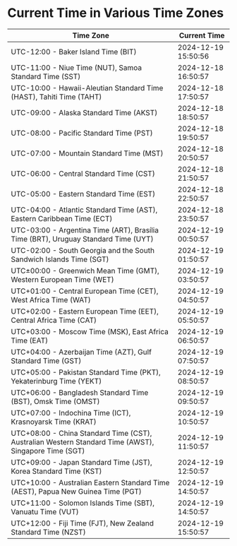 # Current Time in Various Time Zones

| Time Zone | Current Time |
|-----------|--------------|
| UTC-12:00 - Baker Island Time (BIT) | 2024-12-19 15:50:56 |
| UTC-11:00 - Niue Time (NUT), Samoa Standard Time (SST) | 2024-12-18 16:50:57 |
| UTC-10:00 - Hawaii-Aleutian Standard Time (HAST), Tahiti Time (TAHT) | 2024-12-18 17:50:57 |
| UTC-09:00 - Alaska Standard Time (AKST) | 2024-12-18 18:50:57 |
| UTC-08:00 - Pacific Standard Time (PST) | 2024-12-18 19:50:57 |
| UTC-07:00 - Mountain Standard Time (MST) | 2024-12-18 20:50:57 |
| UTC-06:00 - Central Standard Time (CST) | 2024-12-18 21:50:57 |
| UTC-05:00 - Eastern Standard Time (EST) | 2024-12-18 22:50:57 |
| UTC-04:00 - Atlantic Standard Time (AST), Eastern Caribbean Time (ECT) | 2024-12-18 23:50:57 |
| UTC-03:00 - Argentina Time (ART), Brasília Time (BRT), Uruguay Standard Time (UYT) | 2024-12-19 00:50:57 |
| UTC-02:00 - South Georgia and the South Sandwich Islands Time (SGT) | 2024-12-19 01:50:57 |
| UTC±00:00 - Greenwich Mean Time (GMT), Western European Time (WET) | 2024-12-19 03:50:57 |
| UTC+01:00 - Central European Time (CET), West Africa Time (WAT) | 2024-12-19 04:50:57 |
| UTC+02:00 - Eastern European Time (EET), Central Africa Time (CAT) | 2024-12-19 05:50:57 |
| UTC+03:00 - Moscow Time (MSK), East Africa Time (EAT) | 2024-12-19 06:50:57 |
| UTC+04:00 - Azerbaijan Time (AZT), Gulf Standard Time (GST) | 2024-12-19 07:50:57 |
| UTC+05:00 - Pakistan Standard Time (PKT), Yekaterinburg Time (YEKT) | 2024-12-19 08:50:57 |
| UTC+06:00 - Bangladesh Standard Time (BST), Omsk Time (OMST) | 2024-12-19 09:50:57 |
| UTC+07:00 - Indochina Time (ICT), Krasnoyarsk Time (KRAT) | 2024-12-19 10:50:57 |
| UTC+08:00 - China Standard Time (CST), Australian Western Standard Time (AWST), Singapore Time (SGT) | 2024-12-19 11:50:57 |
| UTC+09:00 - Japan Standard Time (JST), Korea Standard Time (KST) | 2024-12-19 12:50:57 |
| UTC+10:00 - Australian Eastern Standard Time (AEST), Papua New Guinea Time (PGT) | 2024-12-19 14:50:57 |
| UTC+11:00 - Solomon Islands Time (SBT), Vanuatu Time (VUT) | 2024-12-19 14:50:57 |
| UTC+12:00 - Fiji Time (FJT), New Zealand Standard Time (NZST) | 2024-12-19 15:50:57 |
